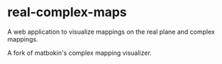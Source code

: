 # real-complex-maps
A web application to visualize mappings on the real plane and complex mappings.

A fork of matbokin's complex mapping visualizer.